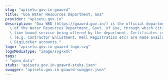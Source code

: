 ```yaml
---
slug: "apisetu-gov-in-goawrd"
title: "Goa Water Resources Department, Goa"
provider: "apisetu.gov.in"
description: "Goa WRD (https://goawrd.gov.in/) is the official departmental portal\
  \ of the Water Resources Department, Govt. of Goa, through which citizens can avail\
  \ time bound service being offered by the department. Certificates issued by it\
  \ (e.g. Contractor Enlistment, Well Registration etc) are made available in citizens'\
  \ DigiLocker accounts."
logo: "apisetu.gov.in-goawrd-logo.svg"
logoMediaType: "image/svg+xml"
tags:
- "open_data"
stubs: "apisetu.gov.in-goawrd-stubs.json"
swagger: "apisetu.gov.in-goawrd-swagger.json"
---
```

